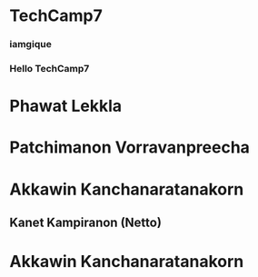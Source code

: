 # TechCamp7
### iamgique
### Hello TechCamp7
# Phawat Lekkla
# Patchimanon Vorravanpreecha
# Akkawin Kanchanaratanakorn
## Kanet Kampiranon (Netto)
# Akkawin Kanchanaratanakorn
